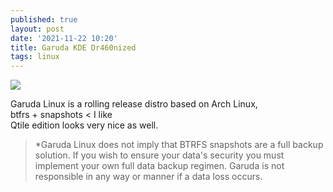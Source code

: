 ```yaml
---
published: true
layout: post
date: '2021-11-22 10:20'
title: Garuda KDE Dr460nized
tags: linux 
---
```

[![](https://garudalinux.org/images/garuda/download/dr460nized/garuda-dr460nized.webp)](https://garudalinux.org/downloads.html)

Garuda Linux is a rolling release distro based on Arch Linux,  
btfrs + snapshots < I like  
Qtile edition looks very nice as well.

> *Garuda Linux does not imply that BTRFS snapshots are a full backup solution. If you wish to ensure your data's security you must implement your own full data backup regimen. Garuda is not responsible in any way or manner if a data loss occurs. 
